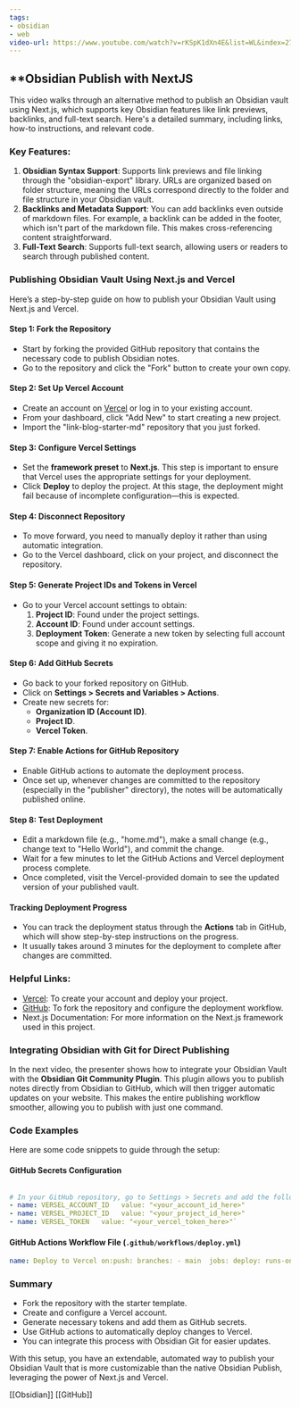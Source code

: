 ```yaml
---
tags:
- obsidian
- web
video-url: https://www.youtube.com/watch?v=rKSpK1dXn4E&list=WL&index=27
---
```


## **Obsidian Publish with NextJS

This video walks through an alternative method to publish an Obsidian vault using Next.js, which supports key Obsidian features like link previews, backlinks, and full-text search. Here's a detailed summary, including links, how-to instructions, and relevant code.

### Key Features:

1. **Obsidian Syntax Support**: Supports link previews and file linking through the "obsidian-export" library. URLs are organized based on folder structure, meaning the URLs correspond directly to the folder and file structure in your Obsidian vault.
2. **Backlinks and Metadata Support**: You can add backlinks even outside of markdown files. For example, a backlink can be added in the footer, which isn't part of the markdown file. This makes cross-referencing content straightforward.
3. **Full-Text Search**: Supports full-text search, allowing users or readers to search through published content.

### Publishing Obsidian Vault Using Next.js and Vercel

Here’s a step-by-step guide on how to publish your Obsidian Vault using Next.js and Vercel.

#### Step 1: Fork the Repository

- Start by forking the provided GitHub repository that contains the necessary code to publish Obsidian notes.
- Go to the repository and click the "Fork" button to create your own copy.

#### Step 2: Set Up Vercel Account

- Create an account on [Vercel](https://vercel.com/) or log in to your existing account.
- From your dashboard, click "Add New" to start creating a new project.
- Import the "link-blog-starter-md" repository that you just forked.

#### Step 3: Configure Vercel Settings

- Set the **framework preset** to **Next.js**. This step is important to ensure that Vercel uses the appropriate settings for your deployment.
- Click **Deploy** to deploy the project. At this stage, the deployment might fail because of incomplete configuration—this is expected.

#### Step 4: Disconnect Repository

- To move forward, you need to manually deploy it rather than using automatic integration.
- Go to the Vercel dashboard, click on your project, and disconnect the repository.

#### Step 5: Generate Project IDs and Tokens in Vercel

- Go to your Vercel account settings to obtain:
    1. **Project ID**: Found under the project settings.
    2. **Account ID**: Found under account settings.
    3. **Deployment Token**: Generate a new token by selecting full account scope and giving it no expiration.

#### Step 6: Add GitHub Secrets

- Go back to your forked repository on GitHub.
- Click on **Settings > Secrets and Variables > Actions**.
- Create new secrets for:
    - **Organization ID (Account ID)**.
    - **Project ID**.
    - **Vercel Token**.

#### Step 7: Enable Actions for GitHub Repository

- Enable GitHub actions to automate the deployment process.
- Once set up, whenever changes are committed to the repository (especially in the "publisher" directory), the notes will be automatically published online.

#### Step 8: Test Deployment

- Edit a markdown file (e.g., "home.md"), make a small change (e.g., change text to "Hello World"), and commit the change.
- Wait for a few minutes to let the GitHub Actions and Vercel deployment process complete.
- Once completed, visit the Vercel-provided domain to see the updated version of your published vault.

#### Tracking Deployment Progress

- You can track the deployment status through the **Actions** tab in GitHub, which will show step-by-step instructions on the progress.
- It usually takes around 3 minutes for the deployment to complete after changes are committed.

### Helpful Links:

- [Vercel](https://vercel.com/): To create your account and deploy your project.
- [GitHub](https://github.com/): To fork the repository and configure the deployment workflow.
- Next.js Documentation: For more information on the Next.js framework used in this project.

### Integrating Obsidian with Git for Direct Publishing

In the next video, the presenter shows how to integrate your Obsidian Vault with the **Obsidian Git Community Plugin**. This plugin allows you to publish notes directly from Obsidian to GitHub, which will then trigger automatic updates on your website. This makes the entire publishing workflow smoother, allowing you to publish with just one command.

### Code Examples

Here are some code snippets to guide through the setup:

#### GitHub Secrets Configuration

```yaml

# In your GitHub repository, go to Settings > Secrets and add the following:  
- name: VERSEL_ACCOUNT_ID   value: "<your_account_id_here>"    
- name: VERSEL_PROJECT_ID   value: "<your_project_id_here>"  
- name: VERSEL_TOKEN   value: "<your_vercel_token_here>"`
```

#### GitHub Actions Workflow File (`.github/workflows/deploy.yml`)

```yaml
name: Deploy to Vercel on:push: branches: - main  jobs: deploy: runs-on: ubuntu-latest steps: - uses: actions/checkout@v2  - name: Install Dependencies run: npm install  - name: Deploy to Vercel  run: npx vercel --prod  env:           VERCEL_TOKEN: ${{ secrets.VERCEL_TOKEN }} VERCEL_ORG_ID: ${{ secrets.VERCEL_ORG_ID }} VERCEL_PROJECT_ID: ${{ secrets.VERCEL_PROJECT_ID }}
```

### Summary

- Fork the repository with the starter template.
- Create and configure a Vercel account.
- Generate necessary tokens and add them as GitHub secrets.
- Use GitHub actions to automatically deploy changes to Vercel.
- You can integrate this process with Obsidian Git for easier updates.

With this setup, you have an extendable, automated way to publish your Obsidian Vault that is more customizable than the native Obsidian Publish, leveraging the power of Next.js and Vercel.

[[Obsidian]]  [[GitHub]]
